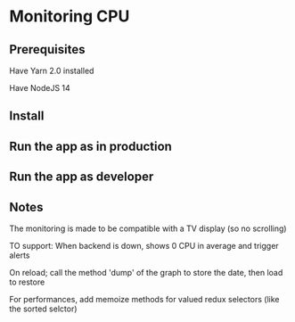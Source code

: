 # Monitoring CPU

## Prerequisites

Have Yarn 2.0 installed

Have NodeJS 14

## Install

## Run the app as in production

## Run the app as developer


## Notes

The monitoring is made to be compatible with a TV display (so no scrolling)

TO support: When backend is down, shows 0 CPU in average and trigger alerts 

On reload; call the method 'dump' of the graph to store the date, then load to restore

For performances, add memoize methods for valued redux selectors (like the sorted selctor)
